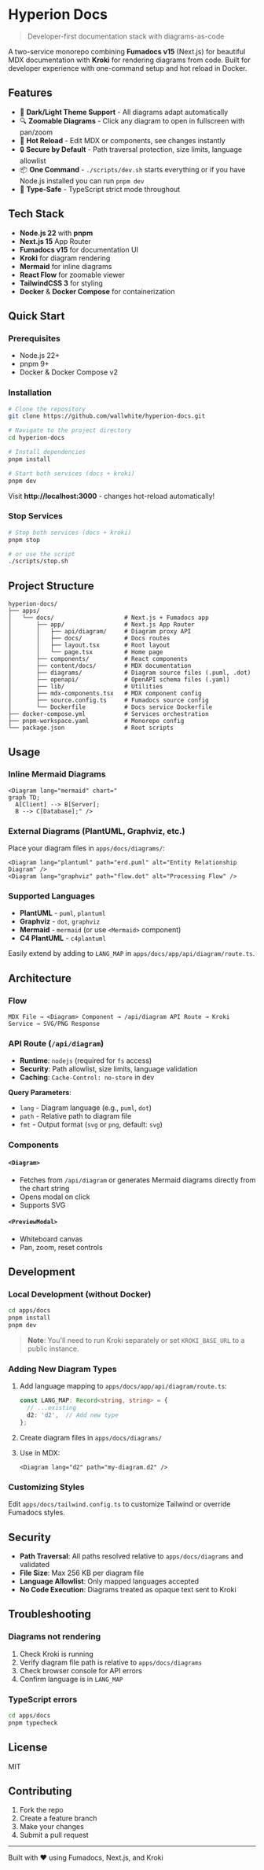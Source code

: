 # Hyperion Docs

> Developer-first documentation stack with diagrams-as-code

A two-service monorepo combining **Fumadocs v15** (Next.js) for beautiful MDX documentation with **Kroki** for rendering diagrams from code. Built for developer experience with one-command setup and hot reload in Docker.

## Features

- 🎨 **Dark/Light Theme Support** - All diagrams adapt automatically
- 🔍 **Zoomable Diagrams** - Click any diagram to open in fullscreen with pan/zoom
- 🚀 **Hot Reload** - Edit MDX or components, see changes instantly
- 🔒 **Secure by Default** - Path traversal protection, size limits, language allowlist
- 📦 **One Command** - `./scripts/dev.sh` starts everything or if you have Node.js installed you can run `pnpm dev`
- 🎯 **Type-Safe** - TypeScript strict mode throughout

## Tech Stack

- **Node.js 22** with **pnpm**
- **Next.js 15** App Router
- **Fumadocs v15** for documentation UI
- **Kroki** for diagram rendering
- **Mermaid** for inline diagrams
- **React Flow** for zoomable viewer
- **TailwindCSS 3** for styling
- **Docker** & **Docker Compose** for containerization

## Quick Start

### Prerequisites

- Node.js 22+
- pnpm 9+
- Docker & Docker Compose v2

### Installation

```bash
# Clone the repository
git clone https://github.com/wallwhite/hyperion-docs.git

# Navigate to the project directory
cd hyperion-docs

# Install dependencies
pnpm install

# Start both services (docs + kroki)
pnpm dev
```

Visit **http://localhost:3000** - changes hot-reload automatically!

### Stop Services

```bash
# Stop both services (docs + kroki)
pnpm stop

# or use the script
./scripts/stop.sh
```

## Project Structure

```
hyperion-docs/
├── apps/
│   └── docs/                    # Next.js + Fumadocs app
│       ├── app/                 # Next.js App Router
│       │   ├── api/diagram/     # Diagram proxy API
│       │   ├── docs/            # Docs routes
│       │   ├── layout.tsx       # Root layout
│       │   └── page.tsx         # Home page
│       ├── components/          # React components
│       ├── content/docs/        # MDX documentation
│       ├── diagrams/            # Diagram source files (.puml, .dot)
│       ├── openapi/             # OpenAPI schema files (.yaml)
│       ├── lib/                 # Utilities
│       ├── mdx-components.tsx   # MDX component config
│       ├── source.config.ts     # Fumadocs source config
│       └── Dockerfile           # Docs service Dockerfile
├── docker-compose.yml           # Services orchestration
├── pnpm-workspace.yaml          # Monorepo config
└── package.json                 # Root scripts
```

## Usage

### Inline Mermaid Diagrams

```mdx
<Diagram lang="mermaid" chart="
graph TD;
  A[Client] --> B[Server];
  B --> C[Database];" />
```

### External Diagrams (PlantUML, Graphviz, etc.)

Place your diagram files in `apps/docs/diagrams/`:

```mdx
<Diagram lang="plantuml" path="erd.puml" alt="Entity Relationship Diagram" />
<Diagram lang="graphviz" path="flow.dot" alt="Processing Flow" />
```

### Supported Languages

- **PlantUML** - `puml`, `plantuml`
- **Graphviz** - `dot`, `graphviz`
- **Mermaid** - `mermaid` (or use `<Mermaid>` component)
- **C4 PlantUML** - `c4plantuml`

Easily extend by adding to `LANG_MAP` in `apps/docs/app/api/diagram/route.ts`.

## Architecture

### Flow

```
MDX File → <Diagram> Component → /api/diagram API Route → Kroki Service → SVG/PNG Response
```

### API Route (`/api/diagram`)

- **Runtime**: `nodejs` (required for `fs` access)
- **Security**: Path allowlist, size limits, language validation
- **Caching**: `Cache-Control: no-store` in dev

**Query Parameters**:
- `lang` - Diagram language (e.g., `puml`, `dot`)
- `path` - Relative path to diagram file
- `fmt` - Output format (`svg` or `png`, default: `svg`)

### Components


#### `<Diagram>`
- Fetches from `/api/diagram` or generates Mermaid diagrams directly from the chart string
- Opens modal on click
- Supports SVG

#### `<PreviewModal>`
- Whiteboard canvas
- Pan, zoom, reset controls

## Development

### Local Development (without Docker)

```bash
cd apps/docs
pnpm install
pnpm dev
```

> **Note**: You'll need to run Kroki separately or set `KROKI_BASE_URL` to a public instance.

### Adding New Diagram Types

1. Add language mapping to `apps/docs/app/api/diagram/route.ts`:
   ```ts
   const LANG_MAP: Record<string, string> = {
     // ...existing
     d2: 'd2',  // Add new type
   };
   ```

2. Create diagram files in `apps/docs/diagrams/`

3. Use in MDX:
   ```mdx
   <Diagram lang="d2" path="my-diagram.d2" />
   ```

### Customizing Styles

Edit `apps/docs/tailwind.config.ts` to customize Tailwind or override Fumadocs styles.

## Security

- **Path Traversal**: All paths resolved relative to `apps/docs/diagrams` and validated
- **File Size**: Max 256 KB per diagram file
- **Language Allowlist**: Only mapped languages accepted
- **No Code Execution**: Diagrams treated as opaque text sent to Kroki


## Troubleshooting

### Diagrams not rendering

1. Check Kroki is running
2. Verify diagram file path is relative to `apps/docs/diagrams`
3. Check browser console for API errors
4. Confirm language is in `LANG_MAP`

### TypeScript errors

```bash
cd apps/docs
pnpm typecheck
```

## License

MIT

## Contributing

1. Fork the repo
2. Create a feature branch
3. Make your changes
4. Submit a pull request

---

Built with ❤️ using Fumadocs, Next.js, and Kroki

